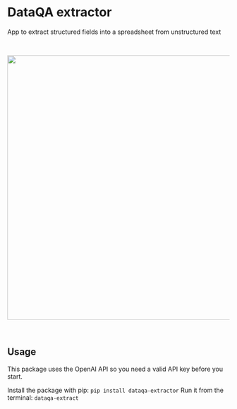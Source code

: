 # DataQA extractor
App to extract structured fields into a spreadsheet from unstructured text

&nbsp;

<div align="center">
    <img src="extractor.gif" width="600" align="center"/>
</div>

&nbsp;

## Usage

This package uses the OpenAI API so you need a valid API key before you start.

Install the package with pip: `pip install dataqa-extractor`
Run it from the terminal: `dataqa-extract`
